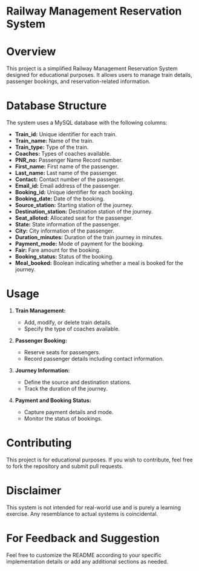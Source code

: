 # Railway Management Reservation System

# Overview
This project is a simplified Railway Management Reservation System designed for educational purposes. It allows users to manage train details, passenger bookings, and reservation-related information.

# Database Structure
The system uses a MySQL database with the following columns:

- **Train_id:** Unique identifier for each train.
- **Train_name:** Name of the train.
- **Train_type:** Type of the train.
- **Coaches:** Types of coaches available.
- **PNR_no:** Passenger Name Record number.
- **First_name:** First name of the passenger.
- **Last_name:** Last name of the passenger.
- **Contact:** Contact number of the passenger.
- **Email_id:** Email address of the passenger.
- **Booking_id:** Unique identifier for each booking.
- **Booking_date:** Date of the booking.
- **Source_station:** Starting station of the journey.
- **Destination_station:** Destination station of the journey.
- **Seat_alloted:** Allocated seat for the passenger.
- **State:** State information of the passenger.
- **City:** City information of the passenger.
- **Duration_minutes:** Duration of the train journey in minutes.
- **Payment_mode:** Mode of payment for the booking.
- **Fair:** Fare amount for the booking.
- **Booking_status:** Status of the booking.
- **Meal_booked:** Boolean indicating whether a meal is booked for the journey.

# Usage

1. **Train Management:**
   - Add, modify, or delete train details.
   - Specify the type of coaches available.

2. **Passenger Booking:**
   - Reserve seats for passengers.
   - Record passenger details including contact information.

3. **Journey Information:**
   - Define the source and destination stations.
   - Track the duration of the journey.

4. **Payment and Booking Status:**
   - Capture payment details and mode.
   - Monitor the status of bookings.

# Contributing
This project is for educational purposes. If you wish to contribute, feel free to fork the repository and submit pull requests.

# Disclaimer
This system is not intended for real-world use and is purely a learning exercise. Any resemblance to actual systems is coincidental.

# For Feedback and Suggestion
Feel free to customize the README according to your specific implementation details or add any additional sections as needed.


